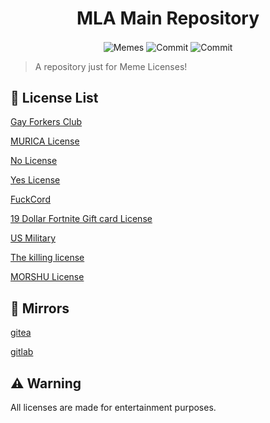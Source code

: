 <h1 align="center">MLA Main Repository</h1>
<p align="center">
<img align="center" alt="Memes" src="https://img.shields.io/badge/built%20with-memes-informational"></a>
<img align="center" alt="Commit" src="https://img.shields.io/github/last-commit/memelicensesarchive/mla-main"></a>
<img align="center" alt="Commit" src="https://img.shields.io/github/contributors/memelicensesarchive/mla-main"></a>

> A repository just for Meme Licenses!

## 🚀 License List

[Gay Forkers Club](https://github.com/memelicensesarchive/mla-main/tree/main/GFC)

[MURICA License](https://github.com/memelicensesarchive/mla-main/tree/main/MURICA)

[No License](https://github.com/memelicensesarchive/mla-main/tree/main/No)

[Yes License](https://github.com/memelicensesarchive/mla-main/tree/main/Yes)

[FuckCord](https://github.com/memelicensesarchive/mla-main/tree/main/FuckCord)

[19 Dollar Fortnite Gift card License](https://github.com/memelicensesarchive/mla-main/tree/main/19DFGC)

[US Military](https://github.com/memelicensesarchive/mla-main/tree/main/U.S-Military)

[The killing license](https://github.com/memelicensesarchive/mla-main/tree/main/killinglicense)

[MORSHU License](https://github.com/memelicensesarchive/mla-main/tree/main/MORSHU)

## 🤖 Mirrors
[gitea](https://kreatea.ml/kreato/mla-main)

[gitlab](https://gitlab.com/kreato/memelicensesarchive)

## ⚠️ Warning
All licenses are made for entertainment purposes.
